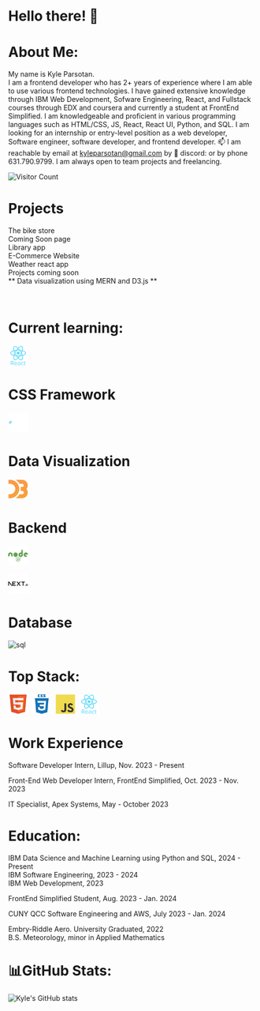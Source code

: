 
# Hello there! 👋

# About Me:
My name is Kyle Parsotan.
<br />
I am a frontend developer who has 2+ years of experience where I am able to use various frontend technologies. I have gained extensive knowledge through IBM Web Development, Sofware Engineering, React, and Fullstack courses through EDX and coursera and currently a student at FrontEnd Simplified. I am knowledgeable and proficient in various programming languages such as HTML/CSS, JS, React, React UI, Python, and SQL. I am looking for an internship or entry-level position as a web developer, Software engineer, software developer, and frontend developer. 📫 I am reachable by email at kyleparsotan@gmail.com by 👯 discord:  or by phone 631.790.9799. I am always open to team projects and freelancing.

![Visitor Count](https://profile-counter.glitch.me/{Kyl67899}/count.svg)

# Projects
The bike store
<br />
Coming Soon page
<br />
Library app
<br />
E-Commerce Website
<br />
Weather react app
<br />
Projects coming soon
<br />
** Data visualization using MERN and D3.js **
<br />
<!--- ** Data Visualization using D3.js ** --->
<br />
<!--- ** Weather Data Visualization using D3.js and Machine Learning ** -->

# Current learning:

<div>
  <img src="https://github.com/devicons/devicon/blob/master/icons/react/react-original-wordmark.svg" title="React" alt="React" width="40" height="40"/>&nbsp;

# CSS Framework
  <img src="https://github.com/devicons/devicon/blob/master/icons/tailwindcss/tailwindcss-original-wordmark.svg" title="Tailwindcss" alt="Tailwindcss" width="40" height="40"/>&nbsp;

# Data Visualization 
  <img src="https://github.com/devicons/devicon/blob/master/icons/d3js/d3js-plain.svg" title="D3" alt="D3" width="40" height="40"/>&nbsp;
# Backend

  <img src="https://github.com/devicons/devicon/blob/master/icons/nodejs/nodejs-plain-wordmark.svg" title="Nodejs" alt="Nodejs" width="40" height="40"/>&nbsp;

  <img src="https://github.com/devicons/devicon/blob/master/icons/nextjs/nextjs-original-wordmark.svg" title="Nextjs" alt="NextJs" width="40" height="40"/>&nbsp;

# Database
<img src="https://github.com/devicons/devicon/blob/master/icons/sql/sql-original-wordmark.svg" title="sql" alt="sql" width="40" height="40"/>&nbsp;

</div>

# Top Stack:
<!--- [![Top Langs](https://github-readme-stats.vercel.app/api/top-langs/?username=Kyl67899&layout=compact&theme=vision-friendly-dark)](https://github.com/anuraghazra/github-readme-stats) --->

<div>
  <img src="https://github.com/devicons/devicon/blob/master/icons/html5/html5-original.svg" title="HTML5" alt="HTML" width="40" height="40"/>&nbsp;
  <img src="https://github.com/devicons/devicon/blob/master/icons/css3/css3-plain-wordmark.svg"  title="CSS3" alt="CSS" width="40" height="40"/>&nbsp;
  <img src="https://github.com/devicons/devicon/blob/master/icons/javascript/javascript-original.svg" title="JavaScript" alt="JavaScript" width="40" height="40"/>&nbsp;
  <img src="https://github.com/devicons/devicon/blob/master/icons/react/react-original-wordmark.svg" title="React" alt="React" width="40" height="40"/>&nbsp;
</div>

# Work Experience

Software Developer Intern, Lillup, Nov. 2023 - Present

Front-End Web Developer Intern, FrontEnd Simplified, Oct. 2023 - Nov. 2023
<br />

IT Specialist, Apex Systems, May - October 2023

# Education:
IBM Data Science and Machine Learning using Python and SQL, 2024 - Present
<br />
IBM Software Engineering, 2023 - 2024
<br />
IBM Web Development, 2023

FrontEnd Simplified Student, Aug. 2023 - Jan. 2024

CUNY QCC Software Engineering and AWS, July 2023 - Jan. 2024

Embry-Riddle Aero. University Graduated, 2022
<br />
B.S. Meteorology, minor in Applied Mathematics

# 📊GitHub Stats:
<!--- [![GitHub Streak](http://github-readme-streak-stats.herokuapp.com?user=Kyl67899)](https://git.io/streak-stats) --->
![Kyle's GitHub stats](https://github-readme-stats.vercel.app/api?username=Kyl67899&show_icons=true)
